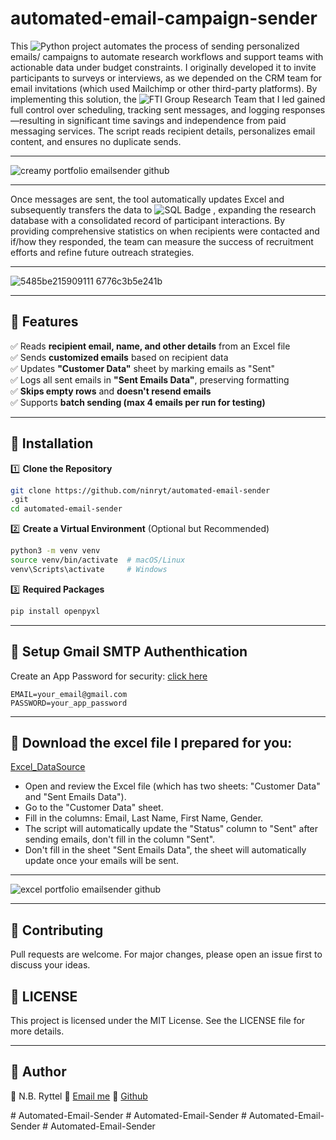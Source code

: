 # automated-email-campaign-sender

This ![Python](https://img.shields.io/badge/Python-006400)
project automates the process of sending personalized emails/ campaigns to automate research workflows and support teams with actionable data under budget constraints. I originally developed it to invite participants to surveys or interviews, as we depended on the CRM team for email invitations (which used Mailchimp or other third-party platforms). By implementing this solution, the ![FTI Group Research Team](https://img.shields.io/badge/FTI%20Group-Research%20Team-FF8C00)  that I led gained full control over scheduling, tracking sent messages, and logging responses—resulting in significant time savings and independence from paid messaging services. The script reads recipient details, personalizes email content, and ensures no duplicate sends.

---

![creamy portfolio emailsender github](https://github.com/user-attachments/assets/6fcc8d4f-ea74-4b10-a4bf-35a29cf28c44)



---

Once messages are sent, the tool automatically updates Excel and subsequently transfers the data to ![SQL Badge](https://img.shields.io/badge/SQL-FFD700)
, expanding the research database with a consolidated record of participant interactions. By providing comprehensive statistics on when recipients were contacted and if/how they responded, the team can measure the success of recruitment efforts and refine future outreach strategies.

---

![5485be215909111 6776c3b5e241b](https://github.com/user-attachments/assets/93f2139f-12e8-43f1-8aaf-74623408d08a)


---

## 🔸 Features
✅ Reads **recipient email, name, and other details** from an Excel file  
✅ Sends **customized emails** based on recipient data  
✅ Updates **"Customer Data"** sheet by marking emails as "Sent"  
✅ Logs all sent emails in **"Sent Emails Data"**, preserving formatting  
✅ **Skips empty rows** and **doesn't resend emails**  
✅ Supports **batch sending (max 4 emails per run for testing)**  


---

## 🔸 Installation

1️⃣ **Clone the Repository**
```bash
git clone https://github.com/ninryt/automated-email-sender
.git
cd automated-email-sender

```
2️⃣ **Create a Virtual Environment** (Optional but Recommended)

```bash
python3 -m venv venv
source venv/bin/activate  # macOS/Linux
venv\Scripts\activate     # Windows
```
3️⃣ **Required Packages**
```bash
pip install openpyxl
```
---
## 🔸 Setup Gmail SMTP Authenthication

Create an App Password for security:
[click here](https://accounts.google.com/v3/signin/challenge/pwd?TL=AO-GBTcH6IznI2l9eCaASOBU-tZ-Jp_8lwfpiPzNJUREDQueVW6ULyuU1xBq-Qz5&cid=2&continue=https%3A%2F%2Fmyaccount.google.com%2Fapppasswords&flowName=GlifWebSignIn&followup=https%3A%2F%2Fmyaccount.google.com%2Fapppasswords&ifkv=AVdkyDmsdu2m1LxZCZHnP6N4o43AxziCFbhEeO6uGRUqj5zgUonO5AcOWApoz7-tF-6DXi03Anjy&osid=1&rart=ANgoxcfMq2NguWng04csK2FyiHftiIG7mkAQBV1k-Mue2caDW3BRezRLpw-pyghIjaVtmeWKQLWmSdu_Z8SuqwwWpJN51NFVcnYw-Zk9sxtkTrNeovVEU2U&rpbg=1&service=accountsettings) 

```
EMAIL=your_email@gmail.com
PASSWORD=your_app_password
```
---
## 🔸 Download the excel file I prepared for you: 
[Excel_DataSource](./email_sender_datasource.xlsx)

- Open and review the Excel file (which has two sheets: "Customer Data" and "Sent Emails Data").
- Go to the "Customer Data" sheet.
- Fill in the columns: Email, Last Name, First Name, Gender.
- The script will automatically update the "Status" column to "Sent" after sending emails, don't fill in the column "Sent".
- Don't fill in the sheet "Sent Emails Data", the sheet will automatically update once your emails will be sent.

---
![excel portfolio emailsender github](https://github.com/user-attachments/assets/d268a63f-90af-4202-a373-9bb87acca345)


---
## 🔸 Contributing
Pull requests are welcome. For major changes, please open an issue first to discuss your ideas.

## 🔸 LICENSE
This project is licensed under the MIT License. See the LICENSE file for more details.

---
## 👤 Author
👤 N.B. Ryttel
📧 [Email me](zerobughero@gmail.com)
🔗 [Github](https://github.com/ninryt)



  


#   A u t o m a t e d - E m a i l - S e n d e r  
 #   A u t o m a t e d - E m a i l - S e n d e r  
 #   A u t o m a t e d - E m a i l - S e n d e r  
 #   A u t o m a t e d - E m a i l - S e n d e r  
 